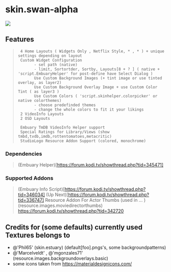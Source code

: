 # skin.swan-alpha
<img src='./resources/fanart.jpg'>

## Features
>
>      4 Home Layouts ( Widgets Only , Netflix Style, * , * ) + unique settings depending on layout
>      Custom Widget Configuration 
>			 - set path (native)
>            - limit, Sortortder, Sortby, Layouts[8 + ? ] ( native + 'script.EmbuaryHelper' for post-define have Select Dialog )
>            Use Custom Background Images (+ tint image or use tinted overlay, as layer2)
>            Use Custom Background Overlay Image + use Custom Color Tint ( as layer3 )
>            Use Custom Colors ( 'script.skinhelper.colorpicker' or native colorthemes)
>            - choose predefinded themes
>            - change the whole colors to fit it your likings
>      2 VideoInfo Layouts
>      2 OSD Layouts
>      
>      Embuary TmDB VideoInfo Helper support
>      Special Ratings for Library/Views (show tmbd,tvdb,imdb,rottentomatoes,metacritic)
>      StudioLogo Resource Addon Support (colored, monochrome)
		
### Dependencies
>	(Embuary Helper)[https://forum.kodi.tv/showthread.php?tid=345471]
### Supported Addons
>	(Embuary Info Script)[https://forum.kodi.tv/showthread.php?tid=346034]
>   (Up Next)[https://forum.kodi.tv/showthread.php?tid=336747]
>	Resource Addon For Actor Thumbs (used in ... ) (resource.images.moviedirectorthumbs) https://forum.kodi.tv/showthread.php?tid=342720

## Credits for (some defaults) currently used Textures belongs to
- @'Phil65' (skin.estuary) (default[foo].pngs's, some backgroundpatterns)
- @'Marcelveldt' , @'mgonzales71' (resource.images.backgroundoverlays.basic)
- some icons taken from https://materialdesignicons.com/

